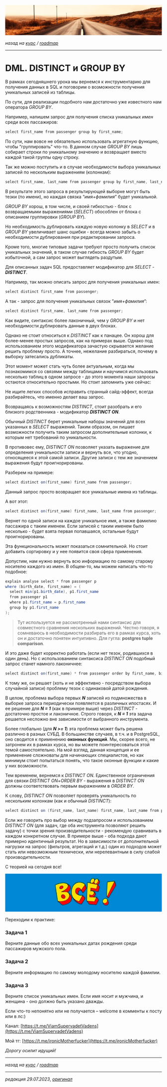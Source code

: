 ![](../../common_files/header.png)

*назад на [курс](../../course.md) / [roadmap](../../roadmap.md)*

***

   

DML. DISTINCT и GROUP BY
========================

В рамках сегодняшнего урока мы вернемся к инструментарию для получения данных в SQL и поговорим о возможности получения уникальных записей из таблицы.

По сути, для реализации подобного нам достаточно уже известного нам оператора _GROUP BY_.

Например, напишем запрос для получения списка уникальных _имен_ среди всех пассажиров:

```java
select first_name from passenger group by first_name;
```

По сути, нам вовсе не обязательно использовать агрегатную функцию, чтобы “группировать” что-то. В данном случае _GROUP BY_ лишь собирает строки по уникальному значению и возвращает вместо каждой такой группы одну строку.

Так же можно поступить и в случае необходимости выбора уникальных записей по нескольким выражениям (колонкам):

```java
select first_name, last_name from passenger group by first_name, last_name;
```

В результате этого запроса в результирующей выборке могут быть тезки (по имени), но каждая связка “_имя+фамилия_” будет уникальной.

  

_GROUP BY_ хорош, в том числе, и своей гибкостью - блок с возвращаемыми выражениями (_SELECT_) обособлен от блока с описанием группировки (_GROUP BY_).

Но необходимость дублировать каждую новую колонку в _SELECT_ и в _GROUP BY_ увеличивает шанс ошибки - всегда можно забыть о необходимости дублирования при редактировании запроса.

Кроме того, многие типовые задачи требуют просто получить список уникальных значений, в таком случае гибкость _GROUP BY_ будет избыточной, а сам запрос может выглядеть раздутым.

  

Для описанных задач SQL предоставляет модификатор для _SELECT_ \- **_DISTINCT_**.

Например, так можно описать запрос для получения уникальных имен:

```java
select distinct first_name from passenger;
```

А так - запрос для получения уникальных связок ”_имя+фамилия_”:

```java
select distinct first_name, last_name from passenger;
```

Как видите, синтаксис более лаконичный, чем у _GROUP BY_ и нет необходимости дублировать данные в двух блоках.

Однако не стоит относиться к _DISTINCT_ как к панацее. Он хорош для более-менее простых запросов, как на примерах выше. Однако под использованием этого модификатора зачастую скрывается желание решить проблему просто. А точнее, нежелание разбираться, почему в выборку затесались дубликаты.

Этот момент может стать чуть более актуальным, когда мы познакомимся со связями между таблицами и научимся использовать несколько таблиц в одном запросе - до этого момента наши запросы остаются относительно простыми. Но стоит запомнить уже сейчас:

Не ищите легких способов исправить странный сайд-эффект, всегда разбирайтесь, что именно делает ваш запрос.

  

Возвращаясь к возможностям _DISTINCT_, стоит разобрать и его близкого родственника - модификатор **_DISTINCT ON_**.

Обычный _DISTINCT_ берет уникальные наборы значений для всех указанных в _SELECT_ выражений. Таким образом, он лишает возможности получить таким запросом дополнительные колонки, к которым нет требований по уникальности.

В противовес ему, _DISTINCT ON_ позволяет указать выражение для определения уникальности записи и вернуть все, что угодно, относящееся к этой самой записи. Другие записи с тем же значением выражения будут проигнорированы.

Разберем на примере:

```java
select distinct on(first_name) first_name from passenger;
```

Данный запрос просто возвращает все уникальные имена из таблицы.

А вот этот:

```java
select distinct on(first_name) first_name, last_name from passenger;
```

Вернет по одной записи на каждое уникальное имя, а также фамилию пассажира с таким именем. Если записей с таким именем было несколько - будет взята первая попавшаяся, остальные будут проигнорированы.

Эта функциональность может показаться сомнительной. Но стоит добавить сортировку и у нее появится своя сфера применения.

Допустим, нам нужно вернуть всю информацию по самому старому носителю каждого из имен. В общем-то, мы можем написать что-то подобное:

```java
explain analyse select * from passenger p 
where (birth_date, first_name) = (
  select min(p1.birth_date), p1.first_name
  from passenger p1 
  where p1.first_name = p.first_name
  group by p1.first_name 
);
```

> Тут используется не рассмотренный нами синтаксис для совместного сравнения нескольких выражений. Честно говоря, я сомневаюсь в необходимости разбирать его в рамках курса, хоть он и достаточно понятен интуитивно. Для гугла: **postgres tuple comparison**.

И это даже будет корректно работать (если нет тезок, родившихся в один день). Но с использованием синтаксиса _DISTINCT ON_ подобный запрос станет намного лаконичнее:

```java
select distinct on(first_name) * from passenger order by first_name, birth_date;
```

К тому же, он решает (хоть и не эффективно - посредством выбора случайной записи) проблему тезок с одинаковой датой рождения.

В целом, проблема выбора первых **_N_** записей из подмножества в выборке запроса периодически появляется в различных ипостасях. И ее решение для **_N = 1_** (как в примере выше) через _DISTINCT_ \- достаточно простое и лаконичное. Строго говоря, к **_N = 1_** эта задача решается несложно вне зависимости от выбранного инструмента.

Более глобально (для **_N >= 1_**) эта проблема может быть решена различно в разных СУБД. В большинстве случаев, в т.ч. и в PostgreSQL, оно сводится к применению **оконных функций**. Мы, скорее всего, не затронем их в рамках курса, но вы можете поинтересоваться этой темой самостоятельно. На мой взгляд, данная концепция и ее применение сложноваты для начинающих специалистов, но как минимум стоит попытаться понять, что такое оконные функции и какие у них возможности.

  

Тем временем, вернемся к _DISTINCT ON_. Единственное ограничения для связки _DISTINCT ON_+_ORDER BY_ - выражения в _DISTINCT ON_ должны соответствовать первым выражениям в _ORDER BY_.

К слову, _DISTINCT ON_ позволяет проверять уникальность по нескольким колонкам (как и обычный _DISTINCT_):

```java
select distinct on (first_name, last_name) first_name, last_name from passenger;
```

Если же говорить про выбор между подзапросом и использованием _DISTINCT ON_ (для задач, где оба инструмента позволяют решить задачу) с точки зрения производительности - рекомендую сравнивать в каждом конкретном случае. В примере выше - оба подхода дают примерно идентичный результат. Но в зависимости от дополнительной нагрузки на запрос (фильтров, агрегаций и т.д.) один из подходов может стать или невозможным технически, или нерелевантным в силу слабой производительности.

  

С теорией на сегодня все!

![](../../common_files/footer.png)

Переходим к практике:

### Задача 1

Верните данные обо всех уникальных датах рождения среди пассажиров мужского пола.

  

### Задача 2

Верните информацию по самому молодому носителю каждой фамилии.

  

### Задача 3

Верните список уникальных имен. Если имя носит и мужчина, и женщина - оно должно быть указано дважды.

  

Если что-то непонятно или не получается – welcome в комменты к посту или в лс:)

Канал: [https://t.me/ViamSupervadetVadens](https://t.me/ViamSupervadetVadens)

Мой тг: [https://t.me/ironicMotherfucker](https://t.me/ironicMotherfucker)

_Дорогу осилит идущий!_

***

*назад на [курс](../../course.md) / [roadmap](../../roadmap.md)*

***

_редакция 29.07.2023_, [_оригинал_](https://telegra.ph/DML-DISTINCT-i-GROUP-BY-07-29)
